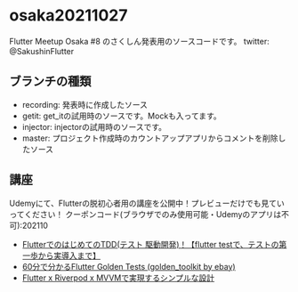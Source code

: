 # osaka20211027

Flutter Meetup Osaka #8 のさくしん発表用のソースコードです。
twitter: @SakushinFlutter

## ブランチの種類
* recording: 発表時に作成したソース
* getit: get_itの試用時のソースです。Mockも入ってます。
* injector: injectorの試用時のソースです。
* master: プロジェクト作成時のカウントアップアプリからコメントを削除したソース

## 講座
Udemyにて、Flutterの脱初心者用の講座を公開中！プレビューだけでも見ていってください！
クーポンコード(ブラウザでのみ使用可能・Udemyのアプリは不可):202110

* [FlutterでのはじめてのTDD(テスト 駆動開発)！【flutter testで、テストの第一歩から実導入まで】](https://www.udemy.com/course/flutter-tdd/?couponCode=202110)
* [60分で分かるFlutter Golden Tests (golden_toolkit by ebay)](https://www.udemy.com/course/flutter-golden-tests/?couponCode=202110)
* [Flutter x Riverpod x MVVMで実現するシンプルな設計](https://www.udemy.com/course/riverpod/?couponCode=202110)

